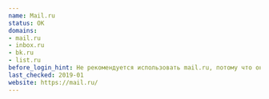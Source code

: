 ```yaml
---
name: Mail.ru
status: OK
domains:
- mail.ru
- inbox.ru
- bk.ru
- list.ru
before_login_hint: Не рекомендуется использовать mail.ru, потому что он разряжает вашу батарею быстрее, чем другие провайдеры.
last_checked: 2019-01
website: https://mail.ru/
---
```

